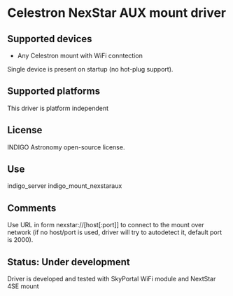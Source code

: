 # Celestron NexStar AUX mount driver

## Supported devices

* Any Celestron mount with WiFi conntection 

Single device is present on startup (no hot-plug support).

## Supported platforms

This driver is platform independent

## License

INDIGO Astronomy open-source license.

## Use

indigo_server indigo_mount_nexstaraux

## Comments

Use URL in form nexstar://[host[:port]] to connect to the mount over network (if no host/port is used, driver will try to autodetect it, default port is 2000).

## Status: Under development

Driver is developed and tested with SkyPortal WiFi module and NextStar 4SE mount
